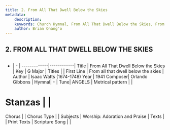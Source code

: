 ```yaml
---
title: 2. From All That Dwell Below the Skies
metadata:
    description: 
    keywords: Church Hymnal, From All That Dwell Below the Skies, From all that dwell below the skies, 
    author: Brian Onang'o
---
```



## 2. FROM ALL THAT DWELL BELOW THE SKIES

```txt

```

- |   -  |
-------------|------------|
Title | From All That Dwell Below the Skies |
Key | G Major |
Titles |  |
First Line | From all that dwell below the skies |
Author | Isaac Watts (1674-1748)
Year | 1941
Composer| Orlando Gibbons |
Hymnal|  - |
Tune| ANGELS |
Metrical pattern | |
# Stanzas |  |
Chorus |  |
Chorus Type |  |
Subjects | Worship: Adoration and Praise |
Texts |  |
Print Texts | 
Scripture Song |  |
  
